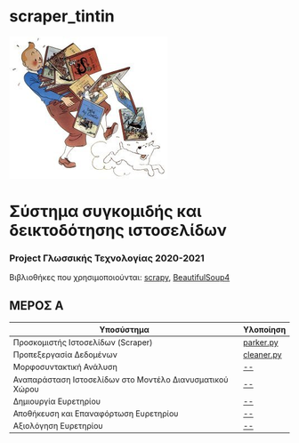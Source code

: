 # scraper_tintin

![](tintin.jpg)

# Σύστημα συγκομιδής και δεικτοδότησης ιστοσελίδων

### Project Γλωσσικής Τεχνολογίας 2020-2021

Βιβλιοθήκες που χρησιμοποιούνται: [scrapy](https://scrapy.org/), [BeautifulSoup4](https://www.crummy.com/software/BeautifulSoup/bs4/doc/#next-sibling-and-previous-sibling)

## ΜΕΡΟΣ Α

| Υποσύστημα      | Υλοποίηση |
| ----------- | ----------- |
| Προσκομιστής Ιστοσελίδων (Scraper)      | [parker.py](https://github.com/evedour/scraper_tintin/blob/main/Scraper/NewsScrape/NewsScrape/spiders/parker.py)       |
| Προπεξεργασία Δεδομένων   | [cleaner.py](https://github.com/evedour/scraper_tintin/blob/main/Scraper/NewsScrape/cleaner.py)        |
| Μορφοσυντακτική Ανάλυση   | [--]()        |
| Αναπαράσταση Ιστοσελίδων στο Μοντέλο Διανυσματικού Χώρου   | [--]()        |
| Δημιουργία Ευρετηρίου  | [--]()        |
| Αποθήκευση και Επαναφόρτωση Ευρετηρίου   | [--]()        |
| Αξιολόγηση Ευρετηρίου   | [--]()        |
